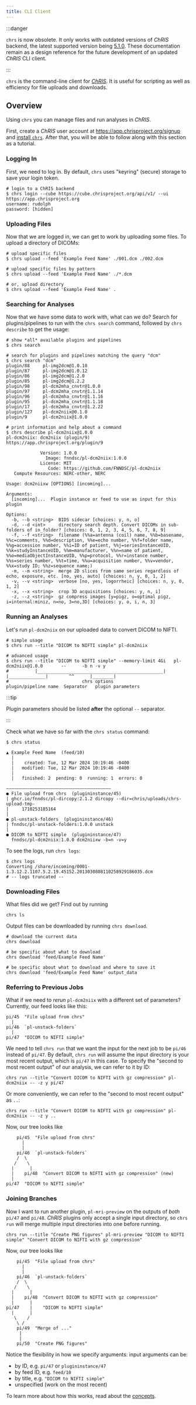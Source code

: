 ```yaml
---
title: CLI Client
---
```


:::danger

`chrs` is now obsolete. It only works with outdated versions of _ChRIS_ backend,
the latest supported version being [5.1.0](https://github.com/FNNDSC/ChRIS_ultron_backEnd/releases/tag/v5.1.0).
These documentation remain as a design reference for the future development of
an updated _ChRIS_ CLI client.

:::

`chrs` is the command-line client for [_ChRIS_](https://chrisproject.org).
It is useful for scripting as well as efficiency for file uploads and downloads.

## Overview

Using `chrs` you can manage files and run analyses in _ChRIS_.

First, create a _ChRIS_ user account at https://app.chrisproject.org/signup and
[install `chrs`](./install.md). After that, you will be able to follow along with this
section as a tutorial.

### Logging In

First, we need to log in. By default, `chrs` uses "keyring" (secure) storage
to save your login token.

```shell
# login to a ChRIS backend
$ chrs login --cube https://cube.chrisproject.org/api/v1/ --ui https://app.chrisproject.org
username: rudolph
password: [hidden]
```

### Uploading Files

Now that we are logged in, we can get to work by uploading some files. To upload a
directory of DICOMs:

```shell
# upload specific files
$ chrs upload --feed 'Example Feed Name' ./001.dcm ./002.dcm

# upload specific files by pattern
$ chrs upload --feed 'Example Feed Name' ./*.dcm

# or, upload directory
$ chrs upload --feed 'Example Feed Name' .
```

### Searching for Analyses

Now that we have some data to work with, what can we do? Search for plugins/pipelines
to run with the `chrs search` command, followed by `chrs describe` to get the usage:

```
# show *all* available plugins and pipelines
$ chrs search

# search for plugins and pipelines matching the query "dcm"
$ chrs search "dcm"
plugin/88     pl-img2dcm@1.0.10
plugin/87     pl-img2dcm@1.0.12
plugin/86     pl-img2dcm@1.2.0
plugin/85     pl-img2dcm@1.2.2
plugin/98     pl-dcm2mha_cnvtr@1.0.0
plugin/97     pl-dcm2mha_cnvtr@1.1.14
plugin/96     pl-dcm2mha_cnvtr@1.1.16
plugin/95     pl-dcm2mha_cnvtr@1.1.18
plugin/17     pl-dcm2mha_cnvtr@1.2.22
plugin/127    pl-dcm2niix@0.1.0
plugin/9      pl-dcm2niix@1.0.0

# print information and help about a command
$ chrs describe pl-dcm2niix@1.0.0
pl-dcm2niix: dcm2niix (plugin/9)
https://app.chrisproject.org/plugin/9

             Version: 1.0.0
               Image: fnndsc/pl-dcm2niix:1.0.0
             License: MIT
                Code: https://github.com/FNNDSC/pl-dcm2niix
   Compute Resources: NERC-other, NERC

Usage: dcm2niixw [OPTIONS] [incoming]...

Arguments:
  [incoming]...  Plugin instance or feed to use as input for this plugin

Options:
  -b, --b <string>  BIDS sidecar [choices: y, n, o]
  -d, --d <int>     directory search depth. Convert DICOMs in sub-folders of in_folder? [choices: 0, 1, 2, 3, 4, 5, 6, 7, 8, 9]
  -f, --f <string>  filename (%%a=antenna (coil) name, %%b=basename, %%c=comments, %%d=description, %%e=echo number, %%f=folder name, %%g=accession number, %%i=ID of patient, %%j=seriesInstanceUID, %%k=studyInstanceUID, %%m=manufacturer, %%n=name of patient, %%o=mediaObjectInstanceUID, %%p=protocol, %%r=instance number, %%s=series number, %%t=time, %%u=acquisition number, %%v=vendor, %%x=study ID; %%z=sequence name;)
  -m, --m <string>  merge 2D slices from same series regardless of echo, exposure, etc. [no, yes, auto] [choices: n, y, 0, 1, 2]
  -v, --v <string>  verbose [no, yes, logorrheic] [choices: n, y, 0, 1, 2]
  -x, --x <string>  crop 3D acquisitions [choices: y, n, i]
  -z, --z <string>  gz compress images [y=pigz, o=optimal pigz, i=internal:miniz, n=no, 3=no,3D] [choices: y, o, i, n, 3]
```

### Running an Analyses

Let's run `pl-dcm2niix` on our uploaded data to convert DICOM to NIFTI.

```shell
# simple usage
$ chrs run --title "DICOM to NIFTI simple" pl-dcm2niix

# advanced usage
$ chrs run --title "DICOM to NIFTI simple" --memory-limit 4Gi   pl-dcm2niix@1.0.0       --      -b n -v y
#          |________________________________________________|   |______________|        ^^      |________|
#                            chrs options                       plugin/pipeline name  Separator   plugin parameters
```

:::tip

Plugin parameters should be listed **after** the optional `--` separator.

:::

Check what we have so far with the `chrs status` command:

```
$ chrs status

▲ Example Feed Name  (feed/10)
  |
  |    created: Tue, 12 Mar 2024 10:19:46 -0400
  |   modified: Tue, 12 Mar 2024 10:19:46 -0400
  |
  |   finished: 2  pending: 0  running: 1  errors: 0

――――――――――――――――――――――――――――――――――――――――
● File upload from chrs  (plugininstance/45)
| ghcr.io/fnndsc/pl-dircopy:2.1.2 dircopy --dir=chris/uploads/chrs-upload-tmp-
|     1710253185164
|
● pl-unstack-folders  (plugininstance/46)
| fnndsc/pl-unstack-folders:1.0.0 unstack
|
● DICOM to NIFTI simple  (plugininstance/47)
  fnndsc/pl-dcm2niix:1.0.0 dcm2niixw -b=n -v=y
```

To see the logs, run `chrs logs`:

```shell
$ chrs logs
Converting /share/incoming/0001-1.3.12.2.1107.5.2.19.45152.2013030808110258929186035.dcm
# -- logs truncated --
```

### Downloading Files

What files did we get? Find out by running

```shell
chrs ls
```

Output files can be downloaded by running `chrs download`.

```shell
# download the current data
chrs download

# be specific about what to download
chrs download 'feed/Example Feed Name'

# be specific about what to download and where to save it
chrs download 'feed/Example Feed Name' output_data
```

### Referring to Previous Jobs

What if we need to _rerun_ `pl-dcm2niix` with a different set of parameters?
Currently, our feed looks like this:

```
pi/45  "File upload from chrs"
  |
pi/46  `pl-unstack-folders`
  |
pi/47  "DICOM to NIFTI simple"
```

We need to tell `chrs run` that we want the input for the next job to be `pi/46` instead of `pi/47`.
By default, `chrs run` will assume the input directory is your most recent output, which is `pi/47`
in this case. To specify the "second to most recent output" of our analysis, we can refer to it
by ID:

```shell
chrs run --title "Convert DICOM to NIFTI with gz compression" pl-dcm2niix -- -z y pi/47
```

Or more conveniently, we can refer to the "second to most recent output" as `..`:

```shell
chrs run --title "Convert DICOM to NIFTI with gz compression" pl-dcm2niix -- -z y ..
```

Now, our tree looks like

```
    pi/45  "File upload from chrs"
      |
      |
    pi/46  `pl-unstack-folders`
    /  \
   /    \
  |      |
  |    pi/48  "Convert DICOM to NIFTI with gz compression" (new)
  |
pi/47  "DICOM to NIFTI simple"
```

### Joining Branches

Now I want to run another plugin, `pl-mri-preview` on the outputs of _both_ `pi/47` and `pi/48`.
_ChRIS_ plugins only accept a single input directory, so `chrs run` will merge multiple input
directories into one before running.

```shell
chrs run --title "Create PNG figures" pl-mri-preview "DICOM to NIFTI simple" "Convert DICOM to NIFTI with gz compression"
```

Now, our tree looks like

```
    pi/45  "File upload from chrs"
      |
      |
    pi/46  `pl-unstack-folders`
    /  \
   /    \
  |      |
  |    pi/48  "Convert DICOM to NIFTI with gz compression"
  |      |
pi/47    |    "DICOM to NIFTI simple"
  |      |
   \    /
    \ /
    pi/49  "Merge of ..."
     |
     |
    pi/50  "Create PNG figures"
```

Notice the flexibility in how we specify arguments: input arguments can be:

- by ID, e.g. `pi/47` or `plugininstance/47`
- by feed ID, e.g. `feed/10`
- by title, e.g. `"DICOM to NIFTI simple"`
- unspecified (work on the most recent)

To learn more about how this works, read about the [concepts](./concepts.md).
